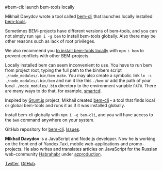 #bem-cli: launch bem-tools locally

Mikhail Davydov wrote a tool called [bem-cli](https://github.com/bem/bem-cli) that launches locally 
installed [bem-tools](http://bem.info/tools/bem/).

Sometimes BEM-projects have different versions of bem-tools, and you can not simply run `npm i -g bem` 
to install bem-tools globally. Also there may be other reasons such as lack of root privileges.

We also recommend you [to install bem-tools locally](http://bem.info/tools/bem/installation/) with `npm i bem` 
to prevent conflicts with other BEM-projects.

Locally installed bem can seem inconvenient to use. You have to run bem from project root, typing the full path to the
bin/bem script `./node_modules/.bin/bem make`. You may also create a symbolic link `ln -s ./node_modules/.bin/bem` 
and run it like this `./bem` or add the path of your local `./node_modules/.bin` directory to the environment 
variable `PATH`. There are many ways to do that, for example, [smartcd](http://bem.info/articles/smartcd/).

Inspired by [Grunt.js](http://gruntjs.com/) project, Mikhail created [bem-cli](https://github.com/bem/bem-cli/blob/master/bin/bem) - 
a tool that finds local or global bem-tools and runs it as if it was installed globally.

Install bem-cli globally with  `npm i -g bem-cli`, and you will have access to the `bem` command anywhere on your system.

GitHub repository for [bem-cli](https://github.com/bem/bem-cli). 
[Issues](ttps://github.com/bem/bem-cli/issues).

**Mikhail Davydov** is a JavaScript and Node.js developer. Now he is working on the front end of Yandex.Taxi, 
mobile web-applications and promo-projects. He also writes and translates articles on JavaScript for the 
Russian web-community [Habrahabr](http://habrahabr.ru/) under [azproduction](http://habrahabr.ru/users/azproduction/).

[Twitter](https://twitter.com/azproduction), [GitHub](http://github.com/azproduction).
